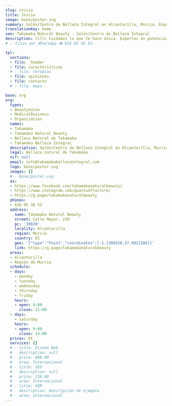 ```yaml
---
slug: inicio
title: Inicio
image: base/poster.svg
summary: Salón/Centro de Belleza Integral en Alcantarilla, Murcia. Expertos en potenciar tu belleza natural. Tratamientos faciales, corporales y medicina estética.
translationKey: home
seo: Takamaka Natural Beauty - Salón/Centro de Belleza Integral
description: llll➤ Cuidamos lo que te hace única. Expertos en potenciar tu belleza natural. Tratamientos faciales, corporales y medicina estética en Alcantarilla, Murcia.
# ✅ Citas por WhatsApp ☎️ 626 05 38 53.

tpl:
  sections:
  - file: _header
  - file: caracteristicas
  # - file: terapias
  - file: opiniones
  - file: contacto
  # - file: mapa

base: org
org:
  types:
  - BeautySalon
  - MedicalBusiness
  - Organization
  names:
  - Takamaka
  - Takamaka Natural Beauty
  - Belleza Natural de Takamaka
  - Takamaka Belleza Integral
  description: Salón/Centro de Belleza Integral en Alcantarilla, Murcia. Expertos en potenciar tu belleza natural. Tratamientos faciales, corporales y medicina estética.
  legal: Belleza natural de Takamaka
  nif: null
  email: info@takamakabellezaintegral.com
  logo: base/poster.svg
  images: []
  # - base/poster.svg
  as:
  - https://www.facebook.com/takamakanaturalbeauty/
  - https://www.instagram.com/quantumfracture/
  - https://g.page/takamakanaturalbeauty
  phones:
  - 626 05 38 53
  address:
    name: Takamaka Natural Beauty
    street: Calle Mayor, 239
    pc: '30820'
    locality: Alcantarilla
    region: Murcia
    country: ES
    geo: '{"type":"Point","coordinates":[-1.1306520,37.9922180]}'
    link: https://g.page/takamakanaturalbeauty
  areas:
  - Alcantarilla
  - Región de Murcia
  schedule:
  - days:
    - monday
    - tuesday
    - wednesday
    - thursday
    - friday
    hours:
    - open: 9:00
      close: 21:00
  - days:
    - saturday
    hours:
    - open: 9:00
      close: 14:00
  prices: €€
  services: []
  # - title: Diseño Web
  #   description: null
  #   price: 800.00
  #   area: Internacional
  # - title: SEO
  #   description: null
  #   price: 250.00
  #   area: Internacional
  # - title: SEM
  #   description: Descripción de ejemplo
  #   area: Internacional
---
```

